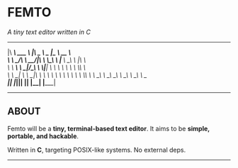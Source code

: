 # FEMTO
*A tiny text editor written in C*

 ________ _______   _____ ______   _________  ________     
|\  _____\\  ___ \ |\   _ \  _   \|\___   ___\\   __  \    
\ \  \__/\ \   __/|\ \  \\\__\ \  \|___ \  \_\ \  \|\  \   
 \ \   __\\ \  \_|/_\ \  \\|__| \  \   \ \  \ \ \  \\\  \  
  \ \  \_| \ \  \_|\ \ \  \    \ \  \   \ \  \ \ \  \\\  \ 
   \ \__\   \ \_______\ \__\    \ \__\   \ \__\ \ \_______\
    \|__|    \|_______|\|__|     \|__|    \|__|  \|_______|

---

## ABOUT

Femto will be a **tiny, terminal-based text editor**.
It aims to be **simple, portable, and hackable**.

Written in **C**, targeting POSIX-like systems. No external deps.

---
